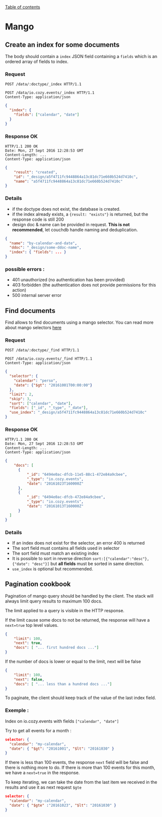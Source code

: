[Table of contents](README.md#table-of-contents)

# Mango

## Create an index for some documents

The body should contain a `index` JSON field containing a `fields` which is an ordered array of fields to index.

### Request
```http
POST /data/:doctype/_index HTTP/1.1
```
```http
POST /data/io.cozy.events/_index HTTP/1.1
Content-Type: application/json
```
```json
{
  "index": {
    "fields": ["calendar", "date"]
  }
}
```

### Response OK
```http
HTTP/1.1 200 OK
Date: Mon, 27 Sept 2016 12:28:53 GMT
Content-Length: ...
Content-Type: application/json
```
```json
{
    "result": "created",
    "id": "_design/a5f4711fc9448864a13c81dc71e660b524d7410c",
    "name": "a5f4711fc9448864a13c81dc71e660b524d7410c"
}
```

### Details

- if the doctype does not exist, the database is created.
- if the index already exists, a `{result: "exists"}` is returned, but the response code is still 200
- design doc & name can be provided in request. **This is not recommended**, let couchdb handle naming and deduplication.

```json
{
  "name": "by-calendar-and-date",
  "ddoc": "_design/some-ddoc-name",
  "index": { "fields": ... }
}
```

### possible errors :

- 401 unauthorized (no authentication has been provided)
- 403 forbidden (the authentication does not provide permissions for this action)
- 500 internal server error


## Find documents

Find allows to find documents using a mango selector.
You can read more about mango selectors [here](http://docs.couchdb.org/en/2.0.0/api/database/find.html#selector-syntax)

### Request
```http
POST /data/:doctype/_find HTTP/1.1
```
```http
POST /data/io.cozy.events/_find HTTP/1.1
Content-Type: application/json
```
```json
{
  "selector": {
    "calendar": "perso",
    "date": {"$gt": "20161001T00:00:00"}
  },
  "limit": 2,
  "skip": 3,
  "sort": ["calendar", "date"],
  "fields": ["_id", "_type", "_date"],
  "use_index": "_design/a5f4711fc9448864a13c81dc71e660b524d7410c"
}
```

### Response OK
```http
HTTP/1.1 200 OK
Date: Mon, 27 Sept 2016 12:28:53 GMT
Content-Length: ...
Content-Type: application/json
```
```json
{
    "docs": [
      {
          "_id": "6494e0ac-dfcb-11e5-88c1-472e84a9cbee",
          "_type": "io.cozy.events",
          "date": "20161023T160000Z"
      },
      {
          "_id": "6494e0ac-dfcb-472e84a9cbee",
          "_type": "io.cozy.events",
          "date": "20161013T160000Z"
      }
  ]
}
```

### Details

- If an index does not exist for the selector, an error 400 is returned
- The sort field must contains all fields used in selector
- The sort field must match an existing index
- It is possible to sort in reverse direction `sort:[{"calendar":"desc"}, {"date": "desc"}]` but **all fields** must be sorted in same direction.
- `use_index` is optional but recommended.


## Pagination cookbook

Pagination of mango query should be handled by the client.
The stack will always limit query results to maximum 100 docs.

The limit applied to a query is visible in the HTTP response.

If the limit cause some docs to not be returned, the response will have a
`next=true` top level values.

```json
{
    "limit": 100,
    "next": true,
    "docs": [ "... first hundred docs ..."]
}
```

If the number of docs is lower or equal to the limit, next will be false

```json
{
    "limit": 100,
    "next": false,
    "docs": [ "... less than a hundred docs ..."]
}
```

To paginate, the client should keep track of the value of the last index field.

### Exemple :

Index on io.cozy.events with fields `["calendar", "date"]`

Try to get all events for a month :

```json
selector: {
  "calendar": "my-calendar",
  "date": { "$gt": "20161001", "$lt": "20161030" }
}
```

If there is less than 100 events, the response `next` field will be false and there is nothing more to do. If there is more than 100 events for this month, we have a `next=true` in the response.

To keep iterating, we can take the date from the last item we received in the results and use it as next request `$gte`

```json
selector: {
  "calendar": "my-calendar",
  "date": { "$gte" :"20161023", "$lt": "20161030" }
}
```
